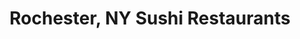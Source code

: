 ---
layout: city
title: Rochester, NY Sushi Restaurants
permalink: /new-york/rochester/
stateAbbr: NY
stateName: New York
cityName: Rochester

---